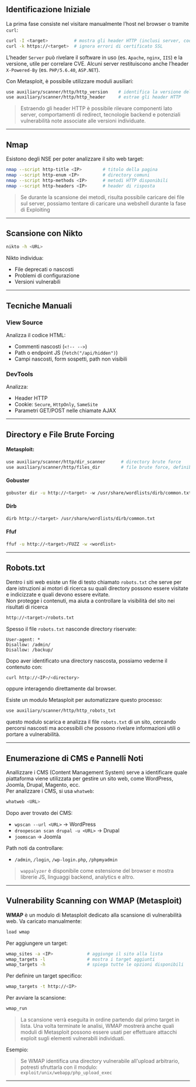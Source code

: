 ## Identificazione Iniziale

La prima fase consiste nel visitare manualmente l’host nel browser o tramite `curl`:
```bash
curl -I <target>          # mostra gli header HTTP (inclusi server, cookie, redirect)
curl -k https://<target>  # ignora errori di certificato SSL
```

L’header `Server` può rivelare il software in uso (es. `Apache`, `nginx`, `IIS`) e la versione, utile per correlare CVE. Alcuni server restituiscono anche l’header `X-Powered-By` (es. `PHP/5.6.40`, `ASP.NET`).

Con Metasploit, è possibile utilizzare moduli ausiliari:
```bash
use auxiliary/scanner/http/http_version    # identifica la versione del server HTTP
use auxiliary/scanner/http/http_header     # estrae gli header HTTP
```

> Estraendo gli header HTTP è possibile rilevare componenti lato server, comportamenti di redirect, tecnologie backend e potenziali vulnerabilità note associate alle versioni individuate.

---

## Nmap
Esistono degli NSE per poter analizzare il sito web target:
```bash
nmap --script http-title <IP>        # titolo della pagina
nmap --script http-enum <IP>         # directory comuni
nmap --script http-methods <IP>      # metodi HTTP disponibili
nmap --script http-headers <IP>      # header di risposta
```
> Se durante la scansione dei metodi, risulta possibile caricare dei file sul server, possiamo tentare di caricare una webshell durante la fase di Exploiting

---

## Scansione con Nikto

```bash
nikto -h <URL>
```

Nikto individua:
- File deprecati o nascosti
- Problemi di configurazione
- Versioni vulnerabili

---

## Tecniche Manuali

### View Source

Analizza il codice HTML:
- Commenti nascosti (`<!-- -->`)
- Path o endpoint JS (`fetch("/api/hidden")`)
- Campi nascosti, form sospetti, path non visibili

### DevTools

Analizza:
- Header HTTP
- Cookie: `Secure`, `HttpOnly`, `SameSite`
- Parametri GET/POST nelle chiamate AJAX

---

## Directory e File Brute Forcing

#### Metasploit:
```bash
use auxiliary/scanner/http/dir_scanner      # directory brute force
use auxiliary/scanner/http/files_dir        # file brute force, definibile per estensione
```

#### Gobuster
```bash
gobuster dir -u http://<target> -w /usr/share/wordlists/dirb/common.txt -t 50 -x php,txt,bak
```

#### Dirb
```bash
dirb http://<target> /usr/share/wordlists/dirb/common.txt
```

#### Ffuf
```bash
ffuf -u http://<target>/FUZZ -w <wordlist>
```

---

## Robots.txt
Dentro i siti web esiste un file di testo chiamato `robots.txt` che serve per dare istruzioni ai motori di ricerca su quali directory possono essere visitate e indicizzate e quali devono essere evitate. <br>
Non protegge i contenuti, ma aiuta a controllare la visibilità del sito nei risultati di ricerca
```bash
http://<target>/robots.txt
```

Spesso il file `robots.txt` nasconde directory riservate:
```text
User-agent: *
Disallow: /admin/
Disallow: /backup/
```

Dopo aver identificato una directory nascosta, possiamo vederne il contenuto con:
```bash
curl http://<IP>/<directory>
```
oppure interagendo direttamente dal browser.

Esiste un modulo Metasploit per automatizzare questo processo:
```bash
use auxiliary/scanner/http/http_robots_txt
```
questo modulo scarica e analizza il file `robots.txt` di un sito, cercando percorsi nascosti ma accessibili che possono rivelare informazioni utili o portare a vulnerabilità.


---

## Enumerazione di CMS e Pannelli Noti
Anallizzare i CMS (Content Management System) serve a identificare quale piattaforma viene utilizzata per gestire un sito web, come WordPress, Joomla, Drupal, Magento, ecc.<br>
Per analizzare i CMS, si usa `whatweb`:
```bash
whatweb <URL>
```
Dopo aver trovato dei CMS: 
- `wpscan --url <URL>` → WordPress
- `droopescan scan drupal -u <URL>` → Drupal
- `joomscan` → Joomla

Path noti da controllare:
- `/admin`, `/login`, `/wp-login.php`, `/phpmyadmin`

> `wappalyzer` è disponibile come estensione del browser e mostra librerie JS, linguaggi backend, analytics e altro.

---

## Vulnerability Scanning con WMAP (Metasploit)

**WMAP** è un modulo di Metasploit dedicato alla scansione di vulnerabilità web. Va caricato manualmente:

```bash
load wmap
```

Per aggiungere un target:
```bash
wmap_sites -a <IP>             # aggiunge il sito alla lista
wmap_targets -l                # mostra i target aggiunti
wmap_targets -h                # spiega tutte le opzioni disponibili
```

Per definire un target specifico:
```bash
wmap_targets -t http://<IP>
```

Per avviare la scansione:
```bash
wmap_run
```

> La scansione verrà eseguita in ordine partendo dal primo target in lista. Una volta terminate le analisi, WMAP mostrerà anche quali moduli di Metasploit possono essere usati per effettuare attacchi exploit sugli elementi vulnerabili individuati.

Esempio:
> Se WMAP identifica una directory vulnerabile all'upload arbitrario, potresti sfruttarla con il modulo:  
> `exploit/unix/webapp/php_upload_exec`

---
